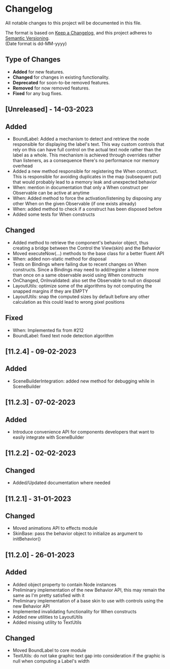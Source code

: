 # Changelog

All notable changes to this project will be documented in this file.

The format is based on [Keep a Changelog](https://keepachangelog.com/en/1.0.0/), and this project adheres
to [Semantic Versioning](https://semver.org/spec/v2.0.0.html).  
(Date format is dd-MM-yyyy)

## Type of Changes

- **Added** for new features.
- **Changed** for changes in existing functionality.
- **Deprecated** for soon-to-be removed features.
- **Removed** for now removed features.
- **Fixed** for any bug fixes.

[//]: ##[Unreleased]

## [Unreleased] - 14-03-2023

## Added

- BoundLabel: Added a mechanism to detect and retrieve the node responsible for displaying the label's text. This way
  custom controls that rely on this can have full control on the actual text node rather than the label as a whole. This
  mechanism is achieved through overrides rather than listeners, as a consequence there's no performance nor memory
  overhead
- Added a new method responsible for registering the When construct. This is responsible for avoiding duplicates in the
  map (subsequent put) that would probably lead to a memory leak and unexpected behavior
- When: mention in documentation that only a When construct per Observable can be active at anytime
- When: Added method to force the activation/listening by disposing any other When on the given Observable (if one
  exists already)
- When: added method to check if a construct has been disposed before
- Added some tests for When constructs

## Changed

- Added method to retrieve the component's behavior object, thus creating a bridge between the Control the View(skin)
  and the Behavior
- Moved executeNow(...) methods to the base class for a better fluent API
- When: added non-static method for disposal
- Tests on Bindings where failing due to recent changes on When constructs. Since a Bindings may need to add/register a
  listener more than once on a same observable avoid using When constructs
- OnChanged, OnInvalidated: also set the Observable to null on disposal
- LayoutUtils: optimize some of the algorithms by not computing the snapped margins if they are EMPTY
- LayoutUtils: snap the computed sizes by default before any other calculation as this could lead to wrong pixel
  positions

## Fixed

- When: Implemented fix from #212
- BoundLabel: fixed text node detection algorithm

## [11.2.4] - 09-02-2023

## Added

- SceneBuilderIntegration: added new method for debugging while in SceneBuilder

## [11.2.3] - 07-02-2023

## Added

- Introduce convenience API for components developers that want to easily integrate with SceneBuilder

## [11.2.2] - 02-02-2023

## Changed

- Added/Updated documentation where needed

## [11.2.1] - 31-01-2023

## Changed

- Moved animations API to effects module
- SkinBase: pass the behavior object to initialize as argument to initBehavior()

## [11.2.0] - 26-01-2023

## Added

- Added object property to contain Node instances
- Preliminary implementation of the new Behavior API, this may remain the same as I'm pretty satisfied with it
- Preliminary implementation of a base skin to use with controls using the new Behavior API
- Implemented invalidating functionality for When constructs
- Added new utilities to LayoutUtils
- Added missing utility to TextUtils

## Changed

- Moved BoundLabel to core module
- TextUtils: do not take graphic text gap into consideration if the graphic is null when computing a Label's width